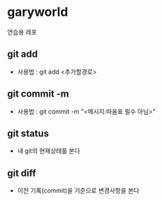 # garyworld

연습용 레포

## git add

- 사용법 : git add <추가할경로>

## git commit -m

- 사용법 : git commit -m "<메시지:따옴표 필수 아님>"

## git status

- 내 git의 현재상태를 본다

## git diff

- 이전 기록(commit)을 기준으로 변경사항을 본다
